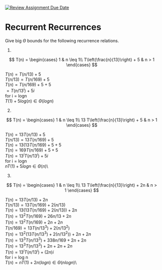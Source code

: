 [![Review Assignment Due Date](https://classroom.github.com/assets/deadline-readme-button-24ddc0f5d75046c5622901739e7c5dd533143b0c8e959d652212380cedb1ea36.svg)](https://classroom.github.com/a/8KYthzwp)
# Recurrent Recurrences

Give big $\Theta$ bounds for the following recurrence relations.

1.
$$ T(n) =
    \begin{cases}
        1 & n \leq 1\\
        T\left(\frac{n}{13}\right) + 5 & n > 1
    \end{cases}
$$

  $T(n) = T(n/13) + 5$\
  $T(n/13) = T(n/169) + 5$\
  $T(n) = T(n/169) + 5 + 5$\
  $= T(n/13^i) + 5i$\
  for i = logn\
  $T(1) + 5log(n) \in \Theta(logn)$

2.
$$ T(n) =
    \begin{cases}
        1 & n \leq 1\\
        13 T\left(\frac{n}{13}\right) + 5 & n > 1
    \end{cases}
$$

$T(n) = 13T(n/13) + 5$\
$T(n/13) = 13T(n/169) + 5$\
$T(n) = 13(13T(n/169) + 5 + 5$\
$T(n) = 169T(n/169) + 5 + 5$\
$T(n) = 13^iT(n/13^i) + 5i$\
for i = logn\
$nT(1) + 5logn \in \Theta(n)$\

3.
$$ T(n) =
    \begin{cases}
        1 & n \leq 1\\
        13 T\left(\frac{n}{13}\right) + 2n & n > 1
    \end{cases}
$$

$T(n) = 13T(n/13) + 2n$\
$T(n/13) = 13T(n/169) + 2(n/13)$\
$T(n) = 13(13T(n/169) + 2(n/13)) + 2n$\
$T(n) = 13^2T(n/169) + 26n/13 + 2n$\
$T(n) = 13^2T(n/169) + 2n + 2n$\
$T(n/169) = 13T(n/13^3) + 2(n/13^2)$\
$T(n) = 13^2(13T(n/13^3) + 2(n/13^2)) + 2n + 2n$\
$T(n) = 13^3T(n/13^3) + 338n/169 + 2n + 2n$\
$T(n) = 13^3T(n/13^3) + 2n + 2n + 2n$\
$T(n) = 13^iT(n/13^i) + (2n)i$\
for i = log n\
$T(n) = nT(1) + 2n(logn) \in \Theta(nlogn)$\

